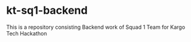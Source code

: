 # kt-sq1-backend
This is a repository consisting Backend work of Squad 1 Team for Kargo Tech Hackathon 
